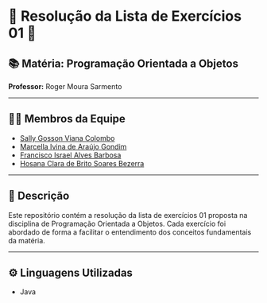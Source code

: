 # 🌟 Resolução da Lista de Exercícios 01 🌟

## 📚 Matéria: Programação Orientada a Objetos
**Professor:** Roger Moura Sarmento

---

## 👩‍🎓 Membros da Equipe
- [Sally Gosson Viana Colombo](https://github.com/sallygosson)
- [Marcella Ivina de Araújo Gondim](https://github.com/MarcyIvi)
- [Francisco Israel Alves Barbosa](https://github.com/alvesisrael221)
- [Hosana Clara de Brito Soares Bezerra](https://github.com/hosanasoaress)

---

## 📝 Descrição
Este repositório contém a resolução da lista de exercícios 01 proposta na disciplina de Programação Orientada a Objetos. Cada exercício foi abordado de forma a facilitar o entendimento dos conceitos fundamentais da matéria.

---

## ⚙️ Linguagens Utilizadas
- Java
